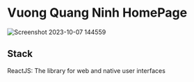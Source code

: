 # Vuong Quang Ninh HomePage

![Screenshot 2023-10-07 144559](https://github.com/vqninh1/test-yopaz/assets/90166090/b3fd9b75-d93a-4828-9d0d-f5dc32e633ab)

## Stack

ReactJS: The library for web and native user interfaces


